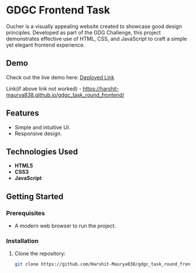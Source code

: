 # GDGC Frontend Task

Oucher is a visually appealing website created to showcase good design principles. Developed as part of the GDG Challenge, this project demonstrates effective use of HTML, CSS, and JavaScript to craft a simple yet elegant frontend experience.

## Demo

Check out the live demo here: [Deployed Link](https://harshit-maurya838.github.io/gdgc_task_round_frontend/)

Link(if above link not worked) - https://harshit-maurya838.github.io/gdgc_task_round_frontend/

## Features

- Simple and intuitive UI.
- Responsive design.

## Technologies Used

- **HTML5**
- **CSS3**
- **JavaScript**

## Getting Started

### Prerequisites
- A modern web browser to run the project.

### Installation
1. Clone the repository:
   ```bash
   git clone https://github.com/Harshit-Maurya838/gdgc_task_round_frontend.git
